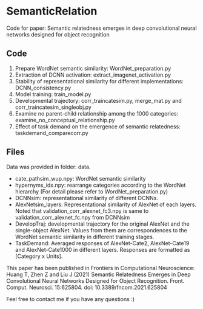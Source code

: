# SemanticRelation
Code for paper: Semantic relatedness emerges in deep convolutional neural networks designed for object recognition

## Code
1. Prepare WordNet semantic similarity: WordNet_preparation.py <br />
2. Extraction of DCNN activation: extract_imagenet_activation.py <br />
3. Stability of representational similarity for different implementations: DCNN_consistency.py <br />
4. Model training: train_model.py <br />
5. Developmental trajectory: corr_traincatesim.py, merge_mat.py and corr_traincatesim_singleobj.py <br />
6. Examine no parent-child relationship among the 1000 categories: examine_no_conceptual_relationship.py <br />
7. Effect of task demand on the emergence of semantic relatedness: taskdemand_comparecorr.py <br />

## Files
Data was provided in folder: data.
- cate_pathsim_wup.npy: WordNet semantic similarity <br />
- hypernyms_idx.npy: rearrange categories according to the WordNet hierarchy (For detail please refer to WordNet_preparation.py) <br />
- DCNNsim: representational similarity of different DCNNs. <br />
- AlexNetsim_layers: Representational similarity of AlexNet of each layers. Noted that validation_corr_alexnet_fc3.npy is same to validation_corr_alexnet_fc.npy from DCNNsim <br />
- DevelopTraj: developmental trajectory for the original AlexNet and the single-object AlexNet. Values from them are correspondences to the WordNet semantic similarity in different training stages.
- TaskDemand: Averaged responses of AlexNet-Cate2, AlexNet-Cate19 and AlexNet-Cate1000 in different layers. Responses are formatted as [Category x Units].

This paper has been published in Frontiers in Computational Neuroscience:
Huang T, Zhen Z and Liu J (2021) Semantic Relatedness Emerges in Deep Convolutional Neural Networks Designed for Object Recognition. Front. Comput. Neurosci. 15:625804. doi: 10.3389/fncom.2021.625804

Feel free to contact me if you have any questions :)
